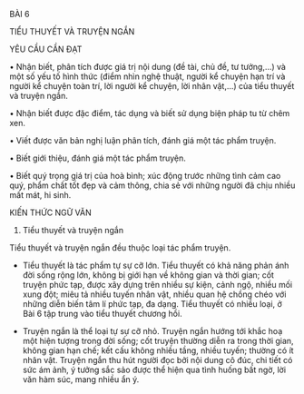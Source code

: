 BÀI 6

TIỂU THUYẾT VÀ TRUYỆN NGẮN

YÊU CẦU CẦN ĐẠT

• Nhận biết, phân tích được giá trị nội dung (đề tài, chủ đề, tư tưởng,...) và một số yếu tố hình thức (điểm nhìn nghệ thuật, người kể chuyện hạn trí và người kể chuyện toàn trí, lời người kể chuyện, lời nhân vật,...) của tiểu thuyết và truyện ngắn.

• Nhận biết được đặc điểm, tác dụng và biết sử dụng biện pháp tu từ chêm xen.

• Viết được văn bản nghị luận phân tích, đánh giá một tác phẩm truyện.

• Biết giới thiệu, đánh giá một tác phẩm truyện.

• Biết quý trọng giá trị của hoà bình; xúc động trước những tình cảm cao quý, phẩm chất tốt đẹp và cảm thông, chia sẻ với những người đã chịu nhiều mất mát, hi sinh.

KIẾN THỨC NGỮ VĂN

1. Tiểu thuyết và truyện ngắn

Tiểu thuyết và truyện ngắn đều thuộc loại tác phẩm truyện.

- Tiểu thuyết là tác phẩm tự sự cỡ lớn. Tiểu thuyết có khả năng phản ánh đời sống rộng lớn, không bị giới hạn về không gian và thời gian; cốt truyện phức tạp, được xây dựng trên nhiều sự kiện, cảnh ngộ, nhiều mối xung đột; miêu tả nhiều tuyến nhân vật, nhiều quan hệ chồng chéo với những diễn biến tâm lí phức tạp, đa dạng. Tiểu thuyết có nhiều loại, ở Bài 6 tập trung vào tiểu thuyết chương hồi.

- Truyện ngắn là thể loại tự sự cỡ nhỏ. Truyện ngắn hướng tới khắc hoạ một hiện tượng trong đời sống; cốt truyện thường diễn ra trong thời gian, không gian hạn chế; kết cấu không nhiều tầng, nhiều tuyến; thường có ít nhân vật. Truyện ngắn thu hút người đọc bởi nội dung cô đúc, chi tiết có sức ám ảnh, ý tưởng sắc sảo được thể hiện qua tình huống bất ngờ, lời văn hàm súc, mang nhiều ẩn ý.